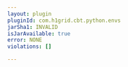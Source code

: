 ```yaml
---
layout: plugin
pluginId: com.h1grid.cbt.python.envs
jarSha1: INVALID
isJarAvailable: true
error: NONE
violations: []

---
```

